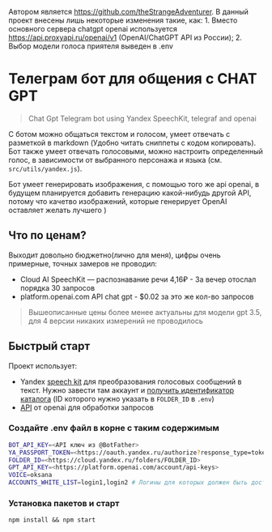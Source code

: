 Автором является https://github.com/theStrangeAdventurer. В данный проект внесены лишь некоторые изменения такие, как: 1. Вместо основного сервера chatgpt openai используется https://api.proxyapi.ru/openai/v1 (OpenAI/ChatGPT API из России); 2. Выбор модели голоса приятеля выведен в .env 

# Телеграм бот для общения с CHAT GPT
> Chat Gpt Telegram bot using Yandex SpeechKit, telegraf and openai

С ботом можно общаться текстом и голосом, умеет отвечать с разметкой в markdown (Удобно читать сниппеты с кодом  копировать). Бот также умеет отвечать голосовыми, можно настроить определенный голос, в зависимости от выбранного персонажа и языка (см. `src/utils/yandex.js`).

Бот умеет генерировать изображения, с помощью того же api openai, в будущем планируется добавить генерацию какой-нибудь другой API, потому что качетво изображений, которые генерирует OpenAI оставляет желать лучшего )

## Что по ценам?
Выходит довольно бюджетно(лично для меня), цифры очень примерные, точных замеров не проводил:
- Cloud AI	SpeechKit — распознавание речи 4,16₽ - За вечер отослал порядка 30 запросов
- platform.openai.com API chat gpt - $0.02 за это же кол-во запросов

> Вышеописанные цены более менее актуальны для модели gpt 3.5, для 4 версии никаких измерений не проводилось

## Быстрый старт

Проект использует:
- Yandex [speech kit](https://cloud.yandex.ru/services/speechkit) для преобразования голосовых сообщений в текст. Нужно завести там аккаунт и [получить идентификатор каталога](https://cloud.yandex.ru/docs/resource-manager/operations/folder/get-id) (ID которого нужно указать в `FOLDER_ID` в `.env`) 
- [API](https://platform.openai.com/account/api-keys) от openai для обработки запросов

### Создайте .env файл в корне с таким содержимым

```sh
BOT_API_KEY=<API ключ из @BotFather>
YA_PASSPORT_TOKEN=<https://oauth.yandex.ru/authorize?response_type=token&client_id=1a6990aa636648e9b2ef855fa7bec2fb>
FOLDER_ID=<https://cloud.yandex.ru/folders/FOLDER_ID>
GPT_API_KEY=<https://platform.openai.com/account/api-keys>
VOICE=oksana
ACCOUNTS_WHITE_LIST=login1,login2 # Логины для которых должен быть доступен бот, если не указаны, бот будет доступен для всех
```

### Установка пакетов и старт

`npm install && npm start`
